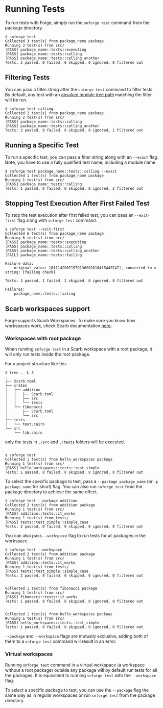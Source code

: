 # Running Tests

To run tests with Forge, simply run the `snforge test` command from the package directory.

```shell
$ snforge test
Collected 3 test(s) from package_name package
Running 3 test(s) from src/
[PASS] package_name::tests::executing
[PASS] package_name::tests::calling
[PASS] package_name::tests::calling_another
Tests: 3 passed, 0 failed, 0 skipped, 0 ignored, 0 filtered out
```

## Filtering Tests

You can pass a filter string after the `snforge test` command to filter tests.
By default, any test with an [absolute module tree path](https://book.cairo-lang.org/ch07-03-paths-for-referring-to-an-item-in-the-module-tree.html#paths-for-referring-to-an-item-in-the-module-tree)
 matching the filter will be run.

```shell
$ snforge test calling
Collected 2 test(s) from package_name package
Running 2 test(s) from src/
[PASS] package_name::tests::calling
[PASS] package_name::tests::calling_another
Tests: 2 passed, 0 failed, 0 skipped, 0 ignored, 1 filtered out
```

## Running a Specific Test

To run a specific test, you can pass a filter string along with an `--exact` flag.
Note, you have to use a fully qualified test name, including a module name.

```shell
$ snforge test package_name::tests::calling --exact
Collected 1 test(s) from package_name package
Running 1 test(s) from src/
[PASS] package_name::tests::calling
Tests: 1 passed, 0 failed, 0 skipped, 0 ignored, 2 filtered out
```

## Stopping Test Execution After First Failed Test

To stop the test execution after first failed test, you can pass an `--exit-first` flag along with `snforge test` command.

```shell
$ snforge test --exit-first
Collected 6 test(s) from package_name package
Running 6 test(s) from src/
[PASS] package_name::tests::executing
[PASS] package_name::tests::calling
[PASS] package_name::tests::calling_another
[FAIL] package_name::tests::failing

Failure data:
    original value: [8111420071579136082810415440747], converted to a string: [failing check]

Tests: 3 passed, 1 failed, 2 skipped, 0 ignored, 0 filtered out

Failures:
    package_name::tests::failing
```

## Scarb workspaces support

Forge supports Scarb Workspaces.
To make sure you know how workspaces work,
check Scarb documentation [here](https://docs.swmansion.com/scarb/docs/reference/workspaces.html).

### Workspaces with root package

When running `snforge test` in a Scarb workspace with a root package, it will only run tests inside the root package.  

For a project structure like this

```shell
$ tree . -L 3
.
├── Scarb.toml
├── crates
│   ├── addition
│   │   ├── Scarb.toml
│   │   ├── src
│   │   └── tests
│   └── fibonacci
│       ├── Scarb.toml
│       └── src
├── tests
│   └── test.cairo
└── src
    └── lib.cairo
```

only the tests in `./src` and `./tests` folders will be executed.


```shell

$ snforge test
Collected 1 test(s) from hello_workspaces package
Running 1 test(s) from src/
[PASS] hello_workspaces::tests::test_simple
Tests: 1 passed, 0 failed, 0 skipped, 0 ignored, 0 filtered out
```

To select the specific package to test, pass a `--package package_name` (or `-p package_name` for short) flag.
You can also run `snforge test` from the package directory to achieve the same effect.

```shell
$ snforge test --package addition
Collected 2 test(s) from addition package
Running 1 test(s) from src/
[PASS] addition::tests::it_works
Running 1 test(s) from tests/
[PASS] tests::test_simple::simple_case
Tests: 2 passed, 0 failed, 0 skipped, 0 ignored, 0 filtered out
```

You can also pass `--workspace` flag to run tests for all packages in the workspace.

```shell
$ snforge test --workspace
Collected 2 test(s) from addition package
Running 1 test(s) from src/
[PASS] addition::tests::it_works
Running 1 test(s) from tests/
[PASS] tests::test_simple::simple_case
Tests: 2 passed, 0 failed, 0 skipped, 0 ignored, 0 filtered out


Collected 1 test(s) from fibonacci package
Running 1 test(s) from src/
[PASS] fibonacci::tests::it_works
Tests: 1 passed, 0 failed, 0 skipped, 0 ignored, 0 filtered out


Collected 1 test(s) from hello_workspaces package
Running 1 test(s) from src/
[PASS] hello_workspaces::tests::test_simple
Tests: 1 passed, 0 failed, 0 skipped, 0 ignored, 0 filtered out
```

`--package` and `--workspace` flags are mutually exclusive, adding both of them to a `snforge test` command will result in an error.

### Virtual workspaces

Running `snforge test` command in a virtual workspace (a workspace without a root package)
outside any package will by default run tests for all the packages. 
It is equivalent to running `snforge test` with the `--workspace` flag.

To select a specific package to test,
you can use the `--package` flag the same way as in regular workspaces or run `snforge test` from the package directory.
